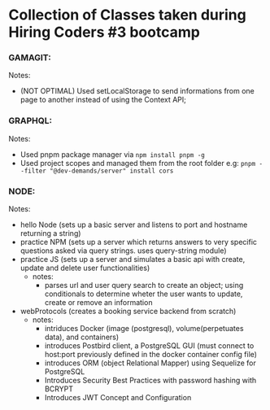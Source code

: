 # Collection of Classes taken during Hiring Coders #3 bootcamp

### GAMAGIT:

Notes:
- (NOT OPTIMAL) Used setLocalStorage to send informations from one page to another instead of using the Context API;

### GRAPHQL:

Notes:
- Used pnpm package manager via ` npm install pnpm -g `
- Used project scopes and managed them from the root folder e.g:  ` pnpm --filter "@dev-demands/server" install cors `


### NODE: 

Notes:
  - hello Node (sets up a basic server and listens to port and hostname returning a string)
  - practice NPM (sets up a server which returns answers to very specific questions asked via query strings. uses query-string module)
  - practice JS (sets up a server and simulates a basic api with create, update and delete user functionalities)
    - notes: 
      * parses url and user query search to create an object; using conditionals to determine wheter the user wants to update, create or remove an information 
  - webProtocols (creates a booking service backend from scratch)
    - notes:
      * intriduces Docker (image (postgresql), volume(perpetuates data), and containers)
      * introduces Postbird client, a PostgreSQL GUI (must connect to host:port previously defined in the docker container config file)
      * introduces ORM (object Relational Mapper) using Sequelize for PostgreSQL
      * Introduces Security Best Practices with password hashing with BCRYPT
      * Introduces JWT Concept and Configuration
